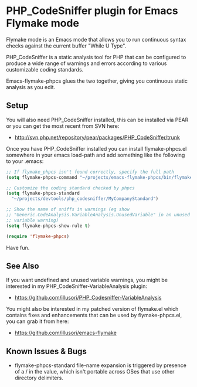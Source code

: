 PHP_CodeSniffer plugin for Emacs Flymake mode
=============================================

Flymake mode is an Emacs mode that allows you to run continuous
syntax checks against the current buffer "While U Type".

PHP_CodeSniffer is a static analysis tool for PHP that can be
configured to produce a wide range of warnings and errors
according to various customizable coding standards.

Emacs-flymake-phpcs glues the two together, giving you continuous
static analysis as you edit.

Setup
-----

You will also need PHP_CodeSniffer installed, this can be installed
via PEAR or you can get the most recent from SVN here:

 * http://svn.php.net/repository/pear/packages/PHP_CodeSniffer/trunk

Once you have PHP_CodeSniffer installed you can install
flymake-phpcs.el somewhere in your emacs load-path and add
something like the following to your .emacs:

```lisp
;; If flymake_phpcs isn't found correctly, specify the full path
(setq flymake-phpcs-command "~/projects/emacs-flymake-phpcs/bin/flymake_phpcs")

;; Customize the coding standard checked by phpcs
(setq flymake-phpcs-standard
  "~/projects/devtools/php_codesniffer/MyCompanyStandard")

;; Show the name of sniffs in warnings (eg show
;; "Generic.CodeAnalysis.VariableAnalysis.UnusedVariable" in an unused
;; variable warning)
(setq flymake-phpcs-show-rule t)

(require 'flymake-phpcs)
```

Have fun.

See Also
--------

If you want undefined and unused variable warnings, you might be
interested in my PHP_CodeSniffer-VariableAnalysis plugin:

 * https://github.com/illusori/PHP_Codesniffer-VariableAnalysis

You might also be interested in my patched version of flymake.el
which contains fixes and enhancements that can be used by flymake-phpcs.el,
you can grab it from here:

 *  https://github.com/illusori/emacs-flymake

Known Issues & Bugs
-------------------

 * flymake-phpcs-standard file-name expansion is triggered by presence
   of a / in the value, which isn't portable across OSes that use other
   directory delimiters.
